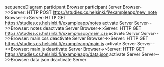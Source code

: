 sequenceDiagram
participant Browser
participant Server
Browser->>Server: HTTP POST https://studies.cs.helsinki.fi/exampleapp/new_note
Browser->>Server: HTTP GET https://studies.cs.helsinki.fi/exampleapp/notes
activate Server
Server-->>Browser: notes
deactivate Server
Browser->>Server: HTTP GET https://studies.cs.helsinki.fi/exampleapp/main.css
activate Server
Server-->>Browser: main.css
deactivate Server
Browser->>Server: HTTP GET https://studies.cs.helsinki.fi/exampleapp/main.js
activate Server
Server-->>Browser: main.js
deactivate Server
Browser->>Server: HTTP GET https://studies.cs.helsinki.fi/exampleapp/data.json
activate Server
Server-->>Browser: data.json
deactivate Server
